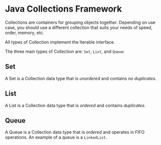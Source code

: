 # Java Collections Framework

Collections are containers for grouping objects together. Depending on use case, you should use a different collection that suits your needs of speed, order, memory, etc.

All types of Collection implement the Iterable interface.

The three main types of Collection are: `Set`, `List`, and `Queue`:

## Set

A Set is a Collection data type that is _unordered_ and contains _no duplicates_.

## List

A List is a Collection data type that is _ordered_ and contains _duplicates_.

## Queue

A Queue is a Collection data type that is _ordered_ and operates in FIFO operations. An example of a queue is a `LinkedList`.
